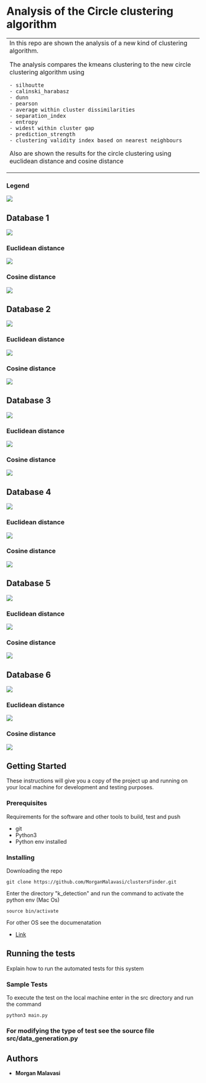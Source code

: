 # Analysis of the Circle clustering algorithm
<table>
<tr>
<td>
  In this repo are shown the analysis of a new kind of clustering algorithm.

  The analysis compares the kmeans clustering to the new circle clustering algorithm using 
    
    - silhoutte
    - calinski_harabasz
    - dunn
    - pearson
    - average within cluster dissimilarities
    - separation_index
    - entropy
    - widest within cluster gap
    - prediction_strength
    - clustering validity index based on nearest neighbours

  Also are shown the results for the circle clustering using euclidean distance and cosine distance

</td>
</tr>
</table>

### Legend
![](/images_README/legend.png)

## Database 1
![](/images_README/db1.png)
### Euclidean distance
![](/images_README/res_euclidean/euclidean_db1.png)
### Cosine distance
![](/images_README/res_cosine/cosine_db1.png)

## Database 2
![](/images_README/db2.png)
### Euclidean distance
![](/images_README/res_euclidean/euclidean_db2.png)
### Cosine distance
![](/images_README/res_cosine/cosine_db2.png)

## Database 3
![](/images_README/db3.png)
### Euclidean distance
![](/images_README/res_euclidean/euclidean_db3.png)
### Cosine distance
![](/images_README/res_cosine/cosine_db3.png)

## Database 4
![](/images_README/db4.png)
### Euclidean distance
![](/images_README/res_euclidean/euclidean_db4.png)
### Cosine distance
![](/images_README/res_cosine/cosine_db4.png)

## Database 5
![](/images_README/db5.png)
### Euclidean distance
![](/images_README/res_euclidean/euclidean_db5.png)
### Cosine distance
![](/images_README/res_cosine/cosine_db5.png)

## Database 6
![](/images_README/db6.png)
### Euclidean distance
![](/images_README/res_euclidean/euclidean_db6.png)
### Cosine distance
![](/images_README/res_cosine/cosine_db6.png)






## Getting Started

These instructions will give you a copy of the project up and running on
your local machine for development and testing purposes. 
### Prerequisites

Requirements for the software and other tools to build, test and push 
- git
- Python3 
- Python env installed

### Installing

Downloading the repo

    git clone https://github.com/MorganMalavasi/clustersFinder.git

Enter the directory "k_detection" and run the command to activate the python env (Mac Os)

    source bin/activate

For other OS see the documenatation 
- [Link](https://docs.python.org/3/library/venv.html)


## Running the tests

Explain how to run the automated tests for this system

### Sample Tests

To execute the test on the local machine enter in the src directory and run the command

    python3 main.py

### For modifying the type of test see the source file src/data_generation.py

## Authors

  - **Morgan Malavasi**
